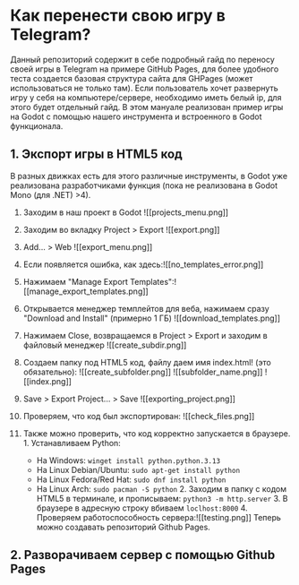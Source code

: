 # Как перенести свою игру в Telegram?
Данный репозиторий содержит в себе подробный гайд по переносу своей игры в Telegram на примере GitHub Pages, для более удобного теста создается базовая структура сайта для GHPages (может использоваться не только там). Если пользователь хочет развернуть игру у себя на компьютере/сервере, необходимо иметь белый ip, для этого будет отдельный гайд.
В этом мануале реализован пример игры на Godot с помощью нашего инструмента и встроенного в Godot функционала.
## 1. Экспорт игры в HTML5 код
В разных движках есть для этого различные инструменты, в Godot уже реализована разработчиками функция (пока не реализована в Godot Mono (для .NET) >4).
1. Заходим в наш проект в Godot ![[projects_menu.png]]
2. Заходим во вкладку Project > Export ![[export.png]]
3. Add... > Web ![[export_menu.png]]
4. Если появляется ошибка, как здесь:![[no_templates_error.png]]
5. Нажимаем "Manage Export Templates":![[manage_export_templates.png]]
6. Открывается менеджер темплейтов для веба, нажимаем сразу "Download and Install" (примерно 1 ГБ) ![[download_templates.png]]
7. Нажимаем Close, возвращаемся в Project > Export и заходим в файловый менеджер ![[create_subdir.png]]
8. Создаем папку под HTML5 код, файлу даем имя index.html! (это обязательно): ![[create_subfolder.png]] ![[subfolder_name.png]] ![[index.png]]

9. Save > Export Project... > Save ![[exporting_project.png]]
10. Проверяем, что код был экспортирован: ![[check_files.png]]
11.  Также можно проверить, что код корректно запускается в браузере.
	1. Устанавливаем Python: 
		- На Windows: 
			```winget install python.python.3.13```
		- На Linux Debian/Ubuntu: 
			```sudo apt-get install python```
		- На Linux Fedora/Red Hat: 
			```sudo dnf install python```
		- На Linux Arch: 
			```sudo pacman -S python```
	2. Заходим в папку с кодом HTML5 в терминале, и прописываем:
		```python3 -m http.server```
	3. В браузере в адресную строку вбиваем ```loclhost:8000```
	4. Проверяем работоспособность сервера:![[testing.png]]
Теперь можно создавать репозиторий Github Pages.
## 2. Разворачиваем сервер с помощью Github Pages
